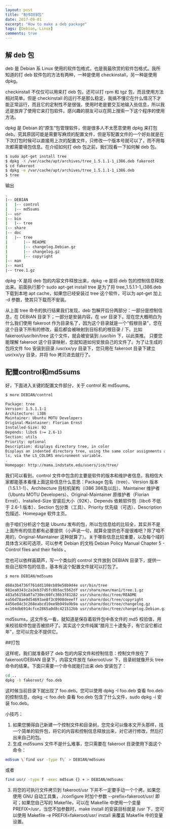 ```yaml
---
layout: post
title: "制作DEB包"
date: 2017-09-01
excerpt: "How to make a deb package"
tags: [Debian, Linux]
comments: true
---
```


## 解 deb 包

deb 是 Debian 系 Linux 使用的软件包格式，也是我最欣赏的软件包格式。我所知道的打 deb 软件包的方法有两种，一种是使用 checkinstall，另一种是使用 dpkg。

checkinstall 不仅仅可以用来打 deb 包，还可以打 rpm 和 tgz 包，而且使用方法相对简单。但是 checkinstall 的运行不是那么稳定，我搞不懂它在什么情况下才能正常运行，而且它的定制性不是很强，使用时老是要交互地输入些信息，所以我还是放弃了使用它来打包软件。感兴趣的朋友可以在网上搜索一下这个程序的使用方法。

dpkg 是 Debian 的“原生”包管理软件，但是很多人不太愿意使用 dpkg 来打包 deb。究其原因可能是需要写麻烦的配置文件，但是写配置文件的一个好处就是在下次打包时候可以直接用上次的配置文件，只修改一个版本号就可以了，而不用每次都需要填包信息。在介绍如何打 deb 包之前，我们现看一下如何解 deb 包。


```bash
$ sudo apt-get install tree
$ dpkg -X /var/cache/apt/archives/tree_1.5.1.1-1_i386.deb fakeroot
$ cd fakeroot
$ dpkg -e /var/cache/apt/archives/tree_1.5.1.1-1_i386.deb
$ tree
```



输出

```bash
.
|-- DEBIAN
|   |-- control
|   |-- md5sums
|-- usr
|-- bin
|   |-- tree
|-- share
|-- doc
|   |-- tree
|       |-- README
|       |-- changelog.Debian.gz
|       |-- changelog.gz
|       |-- copyright
|-- man
|-- man1
|-- tree.1.gz
```

dpkg -X 是将 deb 包的内容文件释放出来，dpkg -e 是将 deb 包的控制信息释放出来。前面执行那个 sudo apt-get install tree 是为了将 tree_1.5.1.1-1_i386.deb 下载到本地 apt cache，如果您已经安装过 tree 这个软件，可以为 apt-get 加上 -d 参数，使其只下载而不安装。

从上面 tree 命令的执行结果我们发现，deb 包解开后分两部分：一部分是控制信息，在 DEBIAN 目录下；一部分是安装内容，在 usr 目录下。现在您大概明白为什么我们使用 fakeroot 作为目录名了，因为这个目录就是一个"假根目录"，您在这个目录下所有的修改，最后都会被映射到目标机的根目录 / 下。比如 fakeroot/usr/bin/tree 这个文件，就会被安装到 /usr/bin 下，以此类推。
只要您能理解 fakeroot 这个目录映射，您就知道如何安放自己的文件了。为了让生成的包将文件 foo 安装到目录 /usr/xx/yy 目录下，您只用在 fakeroot 目录下建立 usr/xx/yy 目录，并将 foo 拷贝进去就行了。


## 配置control和md5sums
好，下面进入关键的配置文件部分，关于 control 和 md5sums。

```bash
$ more DEBIAN/control
```


```bash
Package: tree
Version: 1.5.1.1-1
Architecture: i386
Maintainer: Ubuntu MOTU Developers
Original-Maintainer: Florian Ernst
Installed-Size: 92
Depends: libc6 (>= 2.6-1)
Section: utils
Priority: optional
Description: displays directory tree, in color
Displays an indented directory tree, using the same color assignments as
ls, via the LS_COLORS environment variable.
.
Homepage: http://mama.indstate.edu/users/ice/tree/
```


我们可以看到，control 文件中包含的主要是软件的版本和维护者信息，我相信大家都能基本看懂上面这些信息什么意思：Package 包名（tree）、Version 版本（1.5.1.1-1）、Architecture 目标机架构（i386 386及以后）、Maintainer 维护者（Ubuntu MOTU Developers）、Original-Maintainer 原维护者（Florian Ernst）、Installed-Size 安装后大小（92K）、Depends 依赖软件包（libc6 不低于 2.6-1 版本）、Section 包分类（工具）、Priority 优先级（可选）、Description 包描述、Homepage 软件主页。

由于咱们分析这个包是 Ubuntu 发布的包，所以包信息给的比较全，其实并不是上面所有的信息都有必要提供（小声说一句，就算全提供也不是很难吧？除了咱不用的，Original-Maintainer 这种就算了）。关于哪些信息比较重要，以及每个域的具体含义和可选项，可以参考 Debian 的文档 Debian Policy Manual Chapter 5 - Control files and their fields 。

您也可以依样画葫芦，写一个类似的 control 文件放到 DEBIAN 目录下，提供一些自己软件包的信息，基本有这个配置文件就可以打包了。

```bash
$ more DEBIAN/md5sums
```

```bash
d60a3b4736f761dd1108cb89e58b9d4e usr/bin/tree
981ea0343c2a3eb37d5fc8b5ac5562df usr/share/man/man1/tree.1.gz
483a56158a07a730ec60fc36b3f81282 usr/share/doc/tree/README
ea56d78ae0d54693ae8f3c0908deeeff usr/share/doc/tree/copyright
4456e04c3c268eabcd10ee9b949a9b9a usr/share/doc/tree/changelog.gz
ec104db6914cfce2865a0d8c421512bb usr/share/doc/tree/changelog.Debian.gz
```


md5sums，这文件名一看，就知道是保存着软件包中各文件的 md5 校验值，用来校验软件包是否被损坏了。其实这个文件纯属“腊月三十逮兔子，有它没它都过年”，您可以完全不提供它。

##打包

这样呢，我们就准备好了 deb 包的内容文件和控制信息：控制文件放在了 fakeroot/DEBIAN 目录下，内容文件放在 fakeroot/usr 下，目录树就像开头 tree 命令的结果。下面只需要一个命令就能打出来 deb 安装包了：

```bash
cd ..
dpkg -b fakeroot/ foo.deb
```

这时候当前目录下就出现了 foo.deb。您可以使用 dpkg -I foo.deb 查看 foo.deb 的控制信息，dpkg -c foo.deb 查看 foo.deb 包含了什么文件，sudo dpkg -i 安装 foo.deb。

小技巧：
1. 如果您懒得自己新建一个控制文件和目录树，您完全可以像本文开头那样，找一个简单的软件包，将它的内容和控制信息释放出来，对它进行修改，然后打出来自己的包。
2. 生成 md5sums 文件不是什么难事，您只需要在 fakeroot 目录使用下面这个命令：
```bash
md5sum \`find usr -type f\` > DEBIAN/md5sums
```
或者
```bash
find usr/ -type f -exec md5sum {} + > DEBIAN/md5sums
```
3. 将您的可执行文件拷贝到 fakeroot/usr 下并不一定要手动一个个拷。如果您使用 GNU 自动工具集，./configure 时加个参数 --prefix=fakeroot/usr/ 即可；如果您自己写的 Makefile，可以在 Makefile 中使用一个变量 PREFIX=/usr，当您不加参数时，make install 的安装目标就是 /usr 下，您可以使用 Makefile -e PREFIX=fakeroot/usr/ install 来覆盖 Makefile 中的变量设置。
